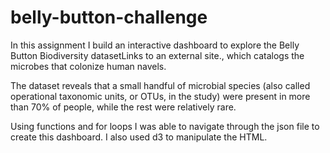 # belly-button-challenge
In this assignment I build an interactive dashboard to explore the Belly Button Biodiversity datasetLinks to an external site., which catalogs the microbes that colonize human navels.

The dataset reveals that a small handful of microbial species (also called operational taxonomic units, or OTUs, in the study) were present in more than 70% of people, while the rest were relatively rare.

Using functions and for loops I was able to navigate through the json file to create this dashboard. I also used d3 to manipulate the HTML.